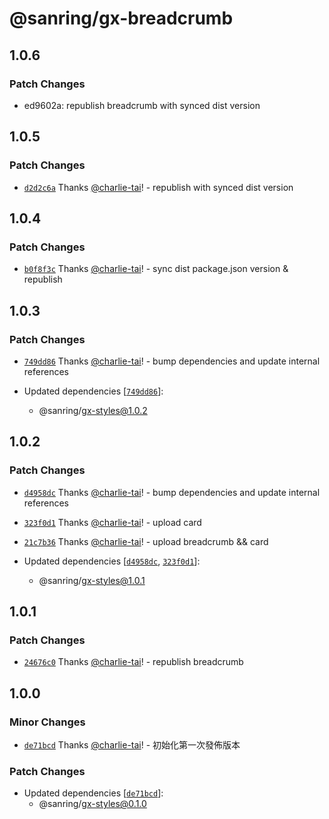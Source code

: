 # @sanring/gx-breadcrumb

## 1.0.6

### Patch Changes

- ed9602a: republish breadcrumb with synced dist version

## 1.0.5

### Patch Changes

- [`d2d2c6a`](https://github.com/jack755051/gxcella/commit/d2d2c6a09eb709c4fe9cd1c9916651c7ef4a294b) Thanks [@charlie-tai](https://github.com/charlie-tai)! - republish with synced dist version

## 1.0.4

### Patch Changes

- [`b0f8f3c`](https://github.com/jack755051/gxcella/commit/b0f8f3cb0962a17b5e9035dfc9602f73688268e1) Thanks [@charlie-tai](https://github.com/charlie-tai)! - sync dist package.json version & republish

## 1.0.3

### Patch Changes

- [`749dd86`](https://github.com/jack755051/gxcella/commit/749dd869d3d3a9550d7d4740a0b2a12488bd5f03) Thanks [@charlie-tai](https://github.com/charlie-tai)! - bump dependencies and update internal references

- Updated dependencies [[`749dd86`](https://github.com/jack755051/gxcella/commit/749dd869d3d3a9550d7d4740a0b2a12488bd5f03)]:
  - @sanring/gx-styles@1.0.2

## 1.0.2

### Patch Changes

- [`d4958dc`](https://github.com/jack755051/gxcella/commit/d4958dc6741d299eaef81eaba0186501400fd603) Thanks [@charlie-tai](https://github.com/charlie-tai)! - bump dependencies and update internal references

- [`323f0d1`](https://github.com/jack755051/gxcella/commit/323f0d18ca03d68acbce615f09892532b841d359) Thanks [@charlie-tai](https://github.com/charlie-tai)! - upload card

- [`21c7b36`](https://github.com/jack755051/gxcella/commit/21c7b36191da80dd41af32085df4c5e301b1bd2a) Thanks [@charlie-tai](https://github.com/charlie-tai)! - upload breadcrumb && card

- Updated dependencies [[`d4958dc`](https://github.com/jack755051/gxcella/commit/d4958dc6741d299eaef81eaba0186501400fd603), [`323f0d1`](https://github.com/jack755051/gxcella/commit/323f0d18ca03d68acbce615f09892532b841d359)]:
  - @sanring/gx-styles@1.0.1

## 1.0.1

### Patch Changes

- [`24676c0`](https://github.com/jack755051/gxcella/commit/24676c08363d84dba0374d0339e3d1ff1a225d72) Thanks [@charlie-tai](https://github.com/charlie-tai)! - republish breadcrumb

## 1.0.0

### Minor Changes

- [`de71bcd`](https://github.com/jack755051/gxcella/commit/de71bcd959f97001265774d085ca94db621f75ec) Thanks [@charlie-tai](https://github.com/charlie-tai)! - 初始化第一次發佈版本

### Patch Changes

- Updated dependencies [[`de71bcd`](https://github.com/jack755051/gxcella/commit/de71bcd959f97001265774d085ca94db621f75ec)]:
  - @sanring/gx-styles@0.1.0
